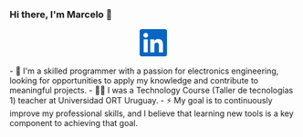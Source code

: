 ### Hi there, I'm Marcelo 👋

<p align="center">
	<a href="https://www.linkedin.com/in/marcelo-hernandez-lemos/"><img src="assets/linkedin.svg" alt="LinkedIn"></a>
</p>

<p align="left">
- 🔭 I'm a skilled programmer with a passion for electronics engineering, looking for opportunities to apply my knowledge and contribute to meaningful projects.
- 👨‍🏫 I was a Technology Course (Taller de tecnologías 1) teacher at Universidad ORT Uruguay.
- ⚡ My goal is to continuously improve my professional skills, and I believe that learning new tools is a key component to achieving that goal.
</p>
